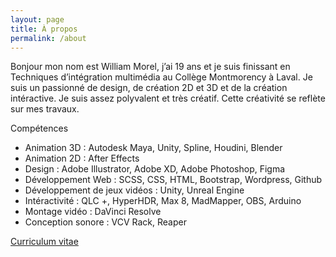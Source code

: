 ```yaml
---
layout: page
title: À propos
permalink: /about
---
```


Bonjour mon nom est William Morel, j’ai 19 ans et je suis finissant en Techniques d’intégration multimédia au Collège Montmorency à Laval. Je suis un passionné de design, de création 2D et 3D et de la création intéractive. Je suis assez polyvalent et très créatif. Cette créativité se reflète sur mes travaux.

Compétences
- Animation 3D : Autodesk Maya, Unity, Spline, Houdini, Blender
- Animation 2D : After Effects
- Design : Adobe Illustrator, Adobe XD, Adobe Photoshop, Figma
- Développement Web : SCSS, CSS, HTML, Bootstrap, Wordpress, Github
- Développement de jeux vidéos : Unity, Unreal Engine
- Intéractivité : QLC +, HyperHDR, Max 8, MadMapper, OBS, Arduino
- Montage vidéo : DaVinci Resolve
- Conception sonore : VCV Rack, Reaper

[Curriculum vitae](https://www.canva.com/design/DAFuvcQ_k5U/h-1JMdsiX8InLFMxGPh6oA/view?utm_content=DAFuvcQ_k5U&utm_campaign=designshare&utm_medium=link&utm_source=publishsharelink)
